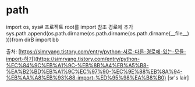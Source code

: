 # path

import os, sys\# 프로젝트 root를 import 참조 경로에 추가sys.path.append\(os.path.dirname\(os.path.dirname\(os.path.dirname\(\_\_file\_\_\)\)\)\)from dirB import bb  
  
출처: [https://simryang.tistory.com/entry/python-서로-다른-경로에-있는-모듈-import-하기](https://simryang.tistory.com/entry/python-%EC%84%9C%EB%A1%9C-%EB%8B%A4%EB%A5%B8-%EA%B2%BD%EB%A1%9C%EC%97%90-%EC%9E%88%EB%8A%94-%EB%AA%A8%EB%93%88-import-%ED%95%98%EA%B8%B0) \[sr's lair\]

